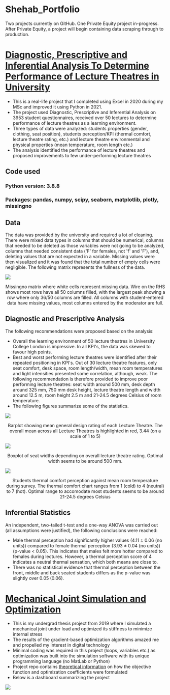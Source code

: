 # Shehab_Portfolio
Two projects currently on GitHub. One Private Equity project in-progress. After Private Equity, a project will begin containing data scraping through to production. 

# [Diagnostic, Prescriptive and Inferential Analysis To Determine Performance of Lecture Theatres in University](https://github.com/shehab-shahid/Diagnostic_and_Inferential_Analysis_To_Determine_Performance_of_Lecture_Theatres_in_University)

* This is a real-life project that I completed using Excel in 2020 during my MSc and improved it using Python in 2021.
* The project used Diagnostic, Prescriptive and Inferential Analysis on 3953 student questionnaires, received over 50 lectures to determine performance of lecture theatres as a learning environment. 
* Three types of data were analyzed: students properties (gender, clothing, seat position), students perception/KPI (thermal comfort, lecture theatre rating, etc.) and lecture theatre environmental and physical properties (mean temperature, room length etc.)
* The analysis identified the performance of lecture theatres and proposed improvements to few under-performing lecture theatres

## Code used

### Python version: 3.8.8
### Packages: pandas, numpy, scipy, seaborn, matplotlib, plotly, missingno

## Data

The data was provided by the university and required a lot of cleaning. 
There were mixed data types in columns that should be numerical, columns that needed to be deleted as those variables were not going to be analyzed, columns that needed consistent data ('F' for females, not 'f' and 'F'), and, deleting values that are not expected in a variable.
Missing values were then visualized and it was found that the total number of empty cells were negligible. The following matrix represents the fullness of the data.

![](images/dataset_missingvalues.png)
<p align="center">
Missingno matrix where white cells represent missing data. Wire on the RHS shows most rows have all 50 columns filled, with the largest peak showing a row where only 36/50 columns are filled. All columns with student-entered data have missing values, most columns entered by the moderator are full.
</p>

## Diagnostic and Prescriptive Analysis

The following recommendations were proposed based on the analysis:
* Overall the learning environment of 50 lecture theatres in University College London is impressive. In all KPI's, the data was skewed to favour high points.
* Best and worst performing lecture theatres were identified after their repeated positioning in KPI's. Out of 30 lecture theatre features, only seat comfort, desk space, room length/width, mean room temperatures and light intensities presented some correlation, although, weak. The following recommendation is therefore provided to improve poor performing lecture theatres: seat width around 500 mm, desk depth around 325 mm, 750 mm desk height, lecture theatre length and width around 12.5 m, room height 2.5 m and 21-24.5 degrees Celsius of room temperature.
* The following figures summarize some of the statistics.

![](images/LT_designKPI_barplot.png)
<p align="center">
Barplot showing mean general design rating of each Lecture Theatre. The overall mean across all Lecture Theatres is highlighted in red, 3.44 (on a scale of 1 to 5)
</p>

![](images/boxplot_seatwidth_LTtype.png)
<p align="center">
Boxplot of seat widths depending on overall lecture theatre rating. Optimal width seems to be around 500 mm.
</p>

![](images/bubbleplot_thermalcomfort_meantemp_new.png)
<p align="center">
Students thermal comfort perception against mean room temperature during survey. The thermal comfort chart ranges from 1 (cold) to 4 (neutral) to 7 (hot). Optimal range to accomodate most students seems to be around 21-24.5 degrees Celsius
</p>

## Inferential Statistics

An independent, two-tailed t-test and a one-way ANOVA was carried out (all assumptions were justified), the following conclusions were reached:
* Male thermal perception had significantly higher values (4.11 ± 0.06 (no units)) compared to female thermal perception (3.93 ± 0.04 (no units)) (p-value < 0.05). This indicates that males felt more hotter compared to females during lectures. However, a thermal perception score of 4 indicates a neutral thermal sensation, which both means are close to.
*  There was no statistical evidence that thermal perception between the front, middle and back seated students differs as the p-value was slightly over 0.05 (0.06).

# [Mechanical Joint Simulation and Optimization](https://github.com/shehab-shahid/Mechanical_Joint_Simulation_Optimization)
* This is my undergrad thesis project from 2019 where I simulated a mechanical joint under load and optimized its stiffness to minimize internal stress
* The results of the gradient-based optimization algorithms amazed me and propelled my interest in digital technology
* Minimal coding was required in this project (loops, variables etc.) as optimization was built into the simulation software with its unique programming language (no MatLab or Python)
* Project repo contains [theoretical information](https://github.com/shehab-shahid/Mechanical_Joint_Simulation_Optimization/blob/main/Brief_Application_Theory/Optimization_Condensed_Report.ipynb) on how the objective function and optimization coefficients were formulated
* Below is a dashboard summarizing the project

![](images/OptimizationDashboard.png)
